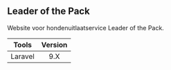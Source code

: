 ## Leader of the Pack

Website voor hondenuitlaatservice Leader of the Pack.

| Tools        | Version        |
| ------------- |:-------------:| 
| Laravel     | 9.X      |

